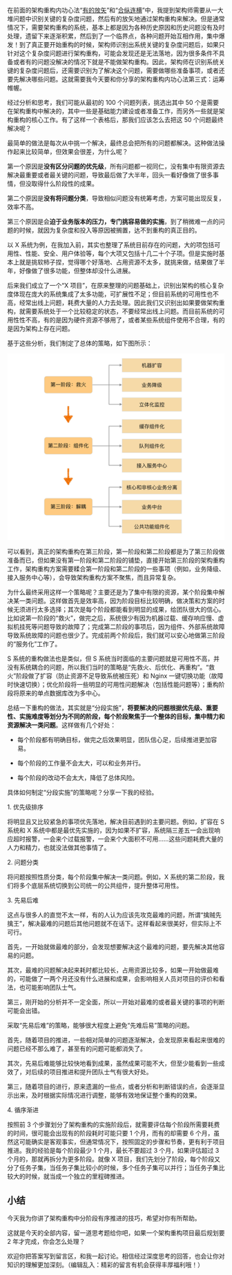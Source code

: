 在前面的架构重构内功心法“[有的放矢](https://time.geekbang.org/column/article/12953)”和“[合纵连横](https://time.geekbang.org/column/article/13007)”中，我提到架构师需要从一大堆问题中识别关键的复杂度问题，然后有的放矢地通过架构重构来解决。但是通常情况下，需要架构重构的系统，基本上都是因为各种历史原因和历史问题没有及时处理，遗留下来逐渐积累，然后到了一个临界点，各种问题开始互相作用，集中爆发！到了真正要开始重构的时候，架构师识别出系统关键的复杂度问题后，如果只针对这个复杂度问题进行架构重构，可能会发现还是无法落地，因为很多条件不具备或者有的问题没解决的情况下就是不能做架构重构。因此，架构师在识别系统关键的复杂度问题后，还需要识别为了解决这个问题，需要做哪些准备事项，或者还要先解决哪些问题。这就需要我今天要和你分享的架构重构内功心法第三式：运筹帷幄。

经过分析和思考，我们可能从最初的 100 个问题列表，挑选出其中 50 个是需要在架构重构中解决的，其中一些是基础能力建设或者准备工作，而另外一些就是架构重构的核心工作。有了这样一个表格后，那我们应该怎么去把这 50 个问题最终解决呢？

最简单的做法是每次从中挑一个解决，最终总会把所有的问题都解决。这种做法操作起来比较简单，但效果会很差，为什么呢？

第一个原因是**没有区分问题的优先级**，所有问题都一视同仁，没有集中有限资源去解决最重要或者最关键的问题，导致最后做了大半年，回头一看好像做了很多事情，但没取得什么阶段性的成果。

第二个原因是**没有将问题分类**，导致相似问题没有统筹考虑，方案可能出现反复，效率不高。

第三个原因是会**迫于业务版本的压力，专门挑容易做的实施**，到了稍微难一点的问题的时候，就因为复杂度和投入等原因被搁置，达不到重构的真正目的。

以 X 系统为例，在我加入前，其实也整理了系统目前存在的问题，大的项包括可用性、性能、安全、用户体验等，每个大项又包括十几二十个子项。但是实施时基本上就是挑软柿子捏，觉得哪个好落地、占用资源不太多，就挑来做，结果做了半年，好像做了很多功能，但整体却没什么进展。

后来我们成立了一个“X 项目”，在原来整理的问题基础上，识别出架构的核心复杂度体现在庞大的系统集成了太多功能，可扩展性不足；但目前系统的可用性也不高，经常出线上问题，耗费大量的人力去处理。因此我们又识别出如果要做架构重构，就需要系统处于一个比较稳定的状态，不要经常出线上问题。而目前系统的可用性性不高，有的是因为硬件资源不够用了，或者某些系统组件使用不合理，有的是因为架构上存在问题。

基于这些分析，我们制定了总体的策略，如下图所示：

![](cd9511ddeb929e29630d788d67d4b846.jpg)

可以看到，真正的架构重构在第三阶段，第一阶段和第二阶段都是为了第三阶段做准备而已，但如果没有第一阶段和第二阶段的铺垫，直接开始第三阶段的架构重构工作，架构重构方案需要糅合第一阶段和第二阶段的一些事项（例如，业务降级、接入服务中心等），会导致架构重构方案不聚焦，而且异常复杂。

为什么最终采用这样一个策略呢？主要还是为了集中有限的资源，某个阶段集中解决某一类问题。这样做首先是效率高，因为阶段目标比较明确，做决策和方案的时候无须进行太多选择；其次是每个阶段都能看到明显的成果，给团队很大的信心。比如说第一阶段的“救火”，做完之后，系统很少有因为机器过载、缓存响应慢、虚拟机挂死等问题导致的故障了；完成第二阶段的事项后，因为组件、外部系统故障导致系统故障的问题也很少了。完成前两个阶段后，我们就可以安心地做第三阶段的“服务化”工作了。

S 系统的重构做法也是类似，但 S 系统当时面临的主要问题就是可用性不高，并没有系统耦合的问题，所以我们当时的策略是“先救火、后优化、再重构”。“救火”阶段做了扩容（防止资源不足导致系统被压死）和 Nginx 一键切换功能（故障时快速切换）；优化阶段将一些明显的可用性问题解决（包括性能问题等）；重构阶段将原来的单点数据库改为多中心。

总结一下重构的做法，其实就是“分段实施”，**将要解决的问题根据优先级、重要性、实施难度等划分为不同的阶段，每个阶段聚焦于一个整体的目标，集中精力和资源解决一类问题**。这样做有几个好处：

* 每个阶段都有明确目标，做完之后效果明显，团队信心足，后续推进更加容易。

* 每个阶段的工作量不会太大，可以和业务并行。

* 每个阶段的改动不会太大，降低了总体风险。

具体如何制定“分段实施”的策略呢？分享一下我的经验。

1\. 优先级排序

将明显且又比较紧急的事项优先落地，解决目前遇到的主要问题。例如，扩容在 S 系统和 X 系统中都是最优先实施的，因为如果不扩容，系统隔三差五一会出现响应超时报警，一会来个过载报警，一会来个大面积不可用……这些问题耗费大量的人力和精力，也就没法做其他事情了。

2\. 问题分类

将问题按照性质分类，每个阶段集中解决一类问题。例如，X 系统的第二阶段，我们将多个底层系统切换到公司统一的公共组件，提升整体可用性。

3\. 先易后难

这点与很多人的直觉不太一样，有的人认为应该先攻克最难的问题，所谓“擒贼先擒王”，解决最难的问题后其他问题就不在话下。这样看起来很美好，但实际上不可行。

首先，一开始就做最难的部分，会发现想要解决这个最难的问题，要先解决其他容易的问题。

其次，最难的问题解决起来耗时都比较长，占用资源比较多，如果一开始做最难的，可能做了一两个月还没有什么进展和成果，会影响相关人员对项目的评价和看法，也可能影响团队士气。

第三，刚开始的分析并不一定全面，所以一开始对最难的或者最关键的事项的判断可能会出错。

采取“先易后难”的策略，能够很大程度上避免“先难后易”策略的问题。

首先，随着项目的推进，一些相对简单的问题逐渐解决，会发现原来看起来很难的问题已经不那么难了，甚至有的问题可能都消失了。

其次，先易后难能够比较快地看到成果，虽然成果可能不大，但至少能看到一些成效了，对后续的项目推进和提升团队士气有很大好处。

第三，随着项目的进行，原来遗漏的一些点，或者分析和判断错误的点，会逐渐显示出来，及时根据实际情况进行调整，能够有效地保证整个重构的效果。

4\. 循序渐进

按照前 3 个步骤划分了架构重构的实施阶段后，就需要评估每个阶段所需要耗费的时间，很可能会出现有的阶段耗时可能只要 1 个月，而有的却需要 6 个月，虽然这可能确实是客观事实，但通常情况下，按照固定的步骤和节奏，更有利于项目推进。我的经验是每个阶段最少 1 个月，最长不要超过 3 个月，如果评估超过 3 个月的，那就再拆分为更多阶段。就像 X 项目，我们先划分了阶段，每个阶段又分了任务子集，当任务子集比较小的时候，多个任务子集可以并行；当任务子集比较大的时候，就当成一个独立的里程碑推进。

## 小结

今天我为你讲了架构重构中分阶段有序推进的技巧，希望对你有所帮助。

这就是今天的全部内容，留一道思考题给你吧，如果一个架构重构项目最后规划要 2 年才完成，你会怎么处理？

欢迎你把答案写到留言区，和我一起讨论。相信经过深度思考的回答，也会让你对知识的理解更加深刻。（编辑乱入：精彩的留言有机会获得丰厚福利哦！）